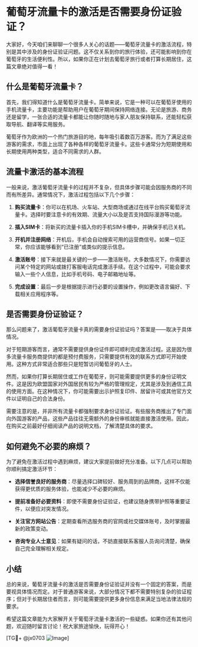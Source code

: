 # 葡萄牙流量卡的激活是否需要身份证验证？

大家好，今天咱们来聊聊一个很多人关心的话题——葡萄牙流量卡的激活流程，特别是其中涉及的身份证验证问题。这不仅关系到你的旅行体验，还可能影响到你在葡萄牙的生活便利性。所以，如果你正在计划去葡萄牙旅行或者打算长期居住，这篇文章绝对值得一看！

## 什么是葡萄牙流量卡？

首先，我们得知道什么是葡萄牙流量卡。简单来说，它是一种可以在葡萄牙使用的手机流量卡，主要功能是帮助用户在葡萄牙期间保持网络连接。无论是旅游、商务还是留学，一张合适的流量卡都能让你随时随地与家人朋友保持联系，还能轻松获取导航、翻译等实用服务。

葡萄牙作为欧洲的一个热门旅游目的地，每年吸引着数百万游客。而为了满足这些游客的需求，市面上出现了各种各样的葡萄牙流量卡。这些卡通常分为短期使用和长期使用两种类型，适合不同需求的人群。

## 流量卡激活的基本流程

一般来说，激活葡萄牙流量卡的过程并不复杂，但具体步骤可能会因服务商的不同而有所差异。通常情况下，激活过程包括以下几个步骤：

1. **购买流量卡**：你可以在机场、火车站、大型商场或通过在线平台购买葡萄牙流量卡。选择时要注意卡的有效期、流量大小以及是否支持国际漫游等功能。
   
2. **插入SIM卡**：将新买的流量卡插入你的手机SIM卡槽中，并确保手机已关机。

3. **开机并注册网络**：开机后，手机会自动搜索可用的运营商信号。如果一切正常，你应该能够看到“已注册”或类似的提示信息。

4. **激活账号**：接下来就是最关键的一步——激活账号。大多数情况下，你需要访问某个特定的网站或拨打客服电话完成激活手续。在这个过程中，可能会要求输入一些个人信息，比如手机号码、电子邮箱地址等。

5. **完成设置**：最后一步是根据提示进行必要的设置操作，例如更改语言偏好、下载相关应用程序等。

## 是否需要身份证验证？

那么问题来了，激活葡萄牙流量卡真的需要身份证验证吗？答案是——取决于具体情况。

对于短期游客而言，通常不需要提供身份证件即可顺利完成激活过程。这是因为很多流量卡服务商提供的都是预付费服务，只需要提供有效的联系方式即可开始使用。这种方式非常适合那些只是短暂访问葡萄牙的人士。

然而，如果你打算长期居住或工作在葡萄牙，则可能需要提供更多的身份证明文件。这是因为欧盟国家对外国居民有较为严格的管理规定，尤其是涉及到通信工具的使用方面。在这种情况下，你可能需要出示护照复印件、居留许可或其他官方文件以证明自己的合法身份。

需要注意的是，并非所有流量卡都强制要求身份证验证。有些服务商推出了专门面向外国游客的产品，这些产品往往无需额外的身份审核就能直接激活使用。因此，在购买之前最好仔细阅读产品的说明文档，了解清楚具体的要求。

## 如何避免不必要的麻烦？

为了避免在激活过程中遇到麻烦，建议大家提前做好充分准备。以下几点可以帮助你顺利搞定激活环节：

- **选择信誉良好的服务商**：尽量选择口碑较好、服务周到的品牌商，这样不仅能获得更优质的服务体验，也能减少不必要的麻烦。
  
- **提前准备好必要资料**：即使不需要身份证验证，也建议随身携带护照等重要证件，以便应对突发情况。
  
- **关注官方网站公告**：定期查看所选服务商的官网或社交媒体账号，及时掌握最新的政策变动。
  
- **咨询专业人士意见**：如果有疑问的话，不妨直接联系客服人员询问清楚，确保自己完全理解相关规定。

## 小结

总的来说，葡萄牙流量卡的激活是否需要身份证验证并没有一个固定的答案，而是要视具体情况而定。对于普通游客来说，大部分情况下都不需要特别复杂的验证程序；但对于长期居住者而言，则可能需要提供更多身份信息来满足当地法律法规的要求。

希望这篇文章能为大家解开关于葡萄牙流量卡激活的一些疑惑。如果你还有其他问题，欢迎随时留言讨论！祝大家旅途愉快，玩得开心！

[TG💪+ @jx0703 ![Image](https://github.com/user-attachments/assets/dbca1d08-cadb-493c-b0ec-ad6f7a83f270)]